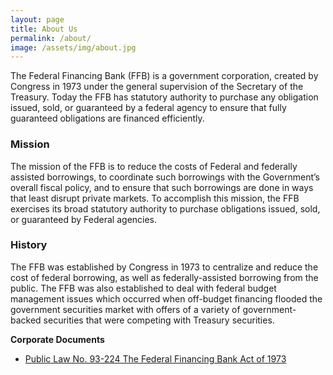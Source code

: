 ```yaml
---
layout: page
title: About Us
permalink: /about/
image: /assets/img/about.jpg
---
```

The Federal Financing Bank (FFB) is a government corporation, created by Congress in 1973 under the general supervision of the Secretary of the Treasury. Today the FFB has statutory authority to purchase any obligation issued, sold, or guaranteed by a federal agency to ensure that fully guaranteed obligations are financed efficiently.

### Mission

The mission of the FFB is to reduce the costs of Federal and federally assisted borrowings, to coordinate such borrowings with the Government’s overall fiscal policy, and to ensure that such borrowings are done in ways that least disrupt private markets. To accomplish this mission, the FFB exercises its broad statutory authority to purchase obligations issued, sold, or guaranteed by Federal agencies.

### History

The FFB was established by Congress in 1973 to centralize and reduce the cost of federal borrowing, as well as federally-assisted borrowing from the public. The FFB was also established to deal with federal budget management issues which occurred when off-budget financing flooded the government securities market with offers of a variety of government-backed securities that were competing with Treasury securities.

**Corporate Documents**

 - [Public Law No. 93-224 The Federal Financing Bank Act of 1973]({{site.baseurl}}/assets/files/1973act.pdf)

